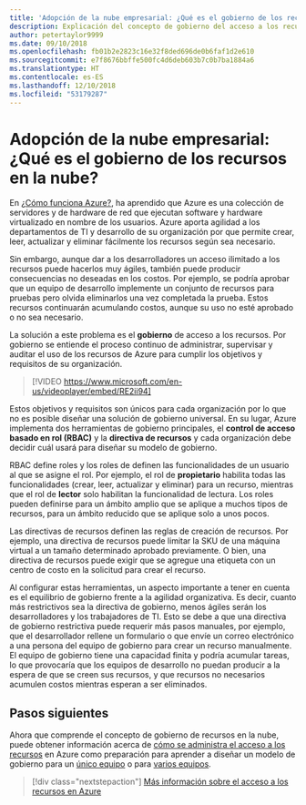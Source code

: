 ```yaml
---
title: 'Adopción de la nube empresarial: ¿Qué es el gobierno de los recursos en la nube?'
description: Explicación del concepto de gobierno del acceso a los recursos en Azure
author: petertaylor9999
ms.date: 09/10/2018
ms.openlocfilehash: fb01b2e2823c16e32f8ded696de0b6faf1d2e610
ms.sourcegitcommit: e7f8676bbffe500fc4d6deb603b7c0b7ba1884a6
ms.translationtype: HT
ms.contentlocale: es-ES
ms.lasthandoff: 12/10/2018
ms.locfileid: "53179287"
---
```

# <a name="enterprise-cloud-adoption-what-is-cloud-resource-governance"></a>Adopción de la nube empresarial: ¿Qué es el gobierno de los recursos en la nube?

En [¿Cómo funciona Azure?](what-is-azure.md), ha aprendido que Azure es una colección de servidores y de hardware de red que ejecutan software y hardware virtualizado en nombre de los usuarios. Azure aporta agilidad a los departamentos de TI y desarrollo de su organización por que permite crear, leer, actualizar y eliminar fácilmente los recursos según sea necesario.

Sin embargo, aunque dar a los desarrolladores un acceso ilimitado a los recursos puede hacerlos muy ágiles, también puede producir consecuencias no deseadas en los costos. Por ejemplo, se podría aprobar que un equipo de desarrollo implemente un conjunto de recursos para pruebas pero olvida eliminarlos una vez completada la prueba. Estos recursos continuarán acumulando costos, aunque su uso no esté aprobado o no sea necesario. 

La solución a este problema es el **gobierno** de acceso a los recursos. Por gobierno se entiende el proceso continuo de administrar, supervisar y auditar el uso de los recursos de Azure para cumplir los objetivos y requisitos de su organización. 

> [!VIDEO https://www.microsoft.com/en-us/videoplayer/embed/RE2ii94] 

Estos objetivos y requisitos son únicos para cada organización por lo que no es posible diseñar una solución de gobierno universal. En su lugar, Azure implementa dos herramientas de gobierno principales, el **control de acceso basado en rol (RBAC)** y la **directiva de recursos** y cada organización debe decidir cuál usará para diseñar su modelo de gobierno.

RBAC define roles y los roles de definen las funcionalidades de un usuario al que se asigne el rol. Por ejemplo, el rol de **propietario** habilita todas las funcionalidades (crear, leer, actualizar y eliminar) para un recurso, mientras que el rol de **lector** solo habilitan la funcionalidad de lectura. Los roles pueden definirse para un ámbito amplio que se aplique a muchos tipos de recursos, para un ámbito reducido que se aplique solo a unos pocos. 

Las directivas de recursos definen las reglas de creación de recursos. Por ejemplo, una directiva de recursos puede limitar la SKU de una máquina virtual a un tamaño determinado aprobado previamente. O bien, una directiva de recursos puede exigir que se agregue una etiqueta con un centro de costo en la solicitud para crear el recurso. 

Al configurar estas herramientas, un aspecto importante a tener en cuenta es el equilibrio de gobierno frente a la agilidad organizativa. Es decir, cuanto más restrictivos sea la directiva de gobierno, menos ágiles serán los desarrolladores y los trabajadores de TI. Esto se debe a que una directiva de gobierno restrictiva puede requerir más pasos manuales, por ejemplo, que el desarrollador rellene un formulario o que envíe un correo electrónico a una persona del equipo de gobierno para crear un recurso manualmente. El equipo de gobierno tiene una capacidad finita y podría acumular tareas, lo que provocaría que los equipos de desarrollo no puedan producir a la espera de que se creen sus recursos, y que recursos no necesarios acumulen costos mientras esperan a ser eliminados.

## <a name="next-steps"></a>Pasos siguientes

Ahora que comprende el concepto de gobierno de recursos en la nube, puede obtener información acerca de [cómo se administra el acceso a los recursos](azure-resource-access.md) en Azure como preparación para aprender a diseñar un modelo de gobierno para un [único equipo](../governance/governance-single-team.md) o para [varios equipos](../governance/governance-multiple-teams.md).

> [!div class="nextstepaction"]
> [Más información sobre el acceso a los recursos en Azure](azure-resource-access.md)

